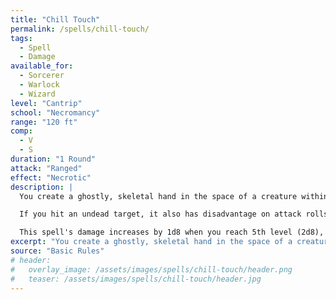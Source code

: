 ```yaml
---
title: "Chill Touch"
permalink: /spells/chill-touch/
tags:
  - Spell
  - Damage
available_for:
  - Sorcerer
  - Warlock
  - Wizard
level: "Cantrip"
school: "Necromancy"
range: "120 ft"
comp:
  - V
  - S
duration: "1 Round"
attack: "Ranged"
effect: "Necrotic"
description: |
  You create a ghostly, skeletal hand in the space of a creature within range. Make a ranged spell attack against the creature to assail it with the chill of the grave. On a hit, the target takes 1d8 necrotic damage, and it can't regain hit points until the start of your next turn. Until then, the hand clings to the target.

  If you hit an undead target, it also has disadvantage on attack rolls against you until the end of your next turn.

  This spell's damage increases by 1d8 when you reach 5th level (2d8), 11th level (3d8), and 17th level (4d8).
excerpt: "You create a ghostly, skeletal hand in the space of a creature within range."
source: "Basic Rules"
# header:
#   overlay_image: /assets/images/spells/chill-touch/header.png
#   teaser: /assets/images/spells/chill-touch/header.jpg
---
```


